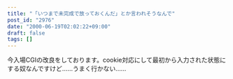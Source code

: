 ```yaml
---
title: "「いつまで未完成で放っておくんだ」とか言われそうなんで"
post_id: "2976"
date: "2000-06-19T02:02:22+09:00"
draft: false
tags: []
---
```



今入場CGIの改良をしております。cookie対応にして最初から入力された状態にする奴なんですけど……うまく行かない……
